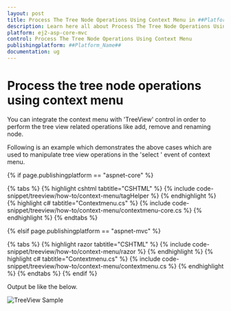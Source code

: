 ```yaml
---
layout: post
title: Process The Tree Node Operations Using Context Menu in ##Platform_Name## Treeview Component
description: Learn here all about Process The Tree Node Operations Using Context Menu in Syncfusion ##Platform_Name## Treeview component of syncfusion and more.
platform: ej2-asp-core-mvc
control: Process The Tree Node Operations Using Context Menu
publishingplatform: ##Platform_Name##
documentation: ug
---
```


# Process the tree node operations using context menu

You can integrate the context menu with 'TreeView' control in order to perform the tree view related operations like add, remove and renaming node. 

Following is an example which demonstrates the above cases which are used to manipulate tree view operations in the 'select ' event of context menu.

{% if page.publishingplatform == "aspnet-core" %}

{% tabs %}
{% highlight cshtml tabtitle="CSHTML" %}
{% include code-snippet/treeview/how-to/context-menu/tagHelper %}
{% endhighlight %}
{% highlight c# tabtitle="Contextmenu.cs" %}
{% include code-snippet/treeview/how-to/context-menu/contextmenu-core.cs %}
{% endhighlight %}
{% endtabs %}

{% elsif page.publishingplatform == "aspnet-mvc" %}

{% tabs %}
{% highlight razor tabtitle="CSHTML" %}
{% include code-snippet/treeview/how-to/context-menu/razor %}
{% endhighlight %}
{% highlight c# tabtitle="Contextmenu.cs" %}
{% include code-snippet/treeview/how-to/context-menu/contextmenu.cs %}
{% endhighlight %}
{% endtabs %}
{% endif %}



Output be like the below.

![TreeView Sample](../images/contextmenu.PNG)